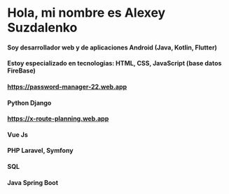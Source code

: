 # Hola, mi nombre es Alexey Suzdalenko
#### Soy desarrollador web y de aplicaciones Android (Java, Kotlin, Flutter)
#### Estoy especializado en tecnologias: HTML, CSS, JavaScript (base datos FireBase)
#### https://password-manager-22.web.app
#### Python Django 
#### https://x-route-planning.web.app
#### Vue Js
#### PHP Laravel, Symfony
#### SQL
#### Java Spring Boot